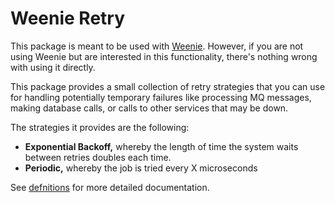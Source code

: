 Weenie Retry
========================================================================================================================

This package is meant to be used with [Weenie](https://npmjs.com/@wymp/weenie-base). However, if you are not using
Weenie but are interested in this functionality, there's nothing wrong with using it directly.

This package provides a small collection of retry strategies that you can use for handling potentially temporary
failures like processing MQ messages, making database calls, or calls to other services that may be down.

The strategies it provides are the following:

* **Exponential Backoff,** whereby the length of time the system waits between retries doubles each time.
* **Periodic,** whereby the job is tried every X microseconds

See [defnitions](./src/retry.ts) for more detailed documentation.

